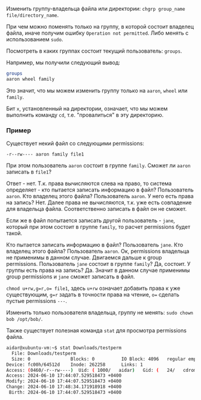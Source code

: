 Изменить группу-владельца файла или директории: `chgrp group_name file/directory_name`.

При чем можно поменять только на группу, в которой состоит владелец файла, иначе получим ошибку `Operation not permitted`. Либо менять с использованием `sudo`.

Посмотреть в каких группах состоит текущий пользователь: `groups`.

Например, мы получили следующий вывод:

```bash
groups
aaron wheel family
```

Это значит, что мы можем изменить группу только на `aaron`, `wheel` или `family`.

Бит `x`, установленный на директории, означает, что мы можем выполнить команду `cd`, т.е. "провалиться" в эту директорию.

### Пример

Существует некий файл со следующими permissions:

`-r--rw---- aaron family file1`

При этом пользователь `aaron` состоит в группе `family`. Сможет ли `aaron` записать в `file1`?

Ответ - нет. Т.к. права вычисляются слева на право, то система определяет - кто пытается записать информацию в файл? Пользователь `aaron`. Кто владелец этого файла? Пользователь `aaron`. У него есть права на запись? Нет. Далее права не вычисляются, т.к. уже есть совпадение для владельца файла. Соответственно записать в файл он не сможет.

Если же в файл попытается записать другой пользователь - `jane`, который при этом состоит в группе `family`, то расчет permissions будет такой.

Кто пытается записать информацию в файл? Пользователь `jane`. Кто владелец этого файла? Пользователь `aaron`. Ок, permissions владельца не применимы в данном случае. Двигаемся дальше к group permissions. Пользователь `jane` состоит в группе `family`? Да, состоит. У группы есть права на запись? Да. Значит в данном случае применимы group permissions и `jane` сможет записать в файл.

`chmod u+rw,g=r,o= file1`, здесь `u+rw` означает добавить права к уже существующим, `g=r` задать в точности права на чтение, `o=` сделать пустые permissions `---`.

Изменить только пользователя владельца, группу не менять: `sudo chown bob /opt/bob/`.

Также существует полезная команда `stat` для просмотра permissions файла.

```bash
aidar@xubuntu-vm:~$ stat Downloads/testperm
  File: Downloads/testperm
  Size: 0               Blocks: 0          IO Block: 4096   regular empty file
Device: fc00h/64512d    Inode: 262258      Links: 1
Access: (0460/-r--rw----)  Uid: ( 1000/   aidar)   Gid: (   24/   cdrom)
Access: 2024-06-10 17:44:07.529518473 +0400
Modify: 2024-06-10 17:44:07.529518473 +0400
Change: 2024-06-10 17:48:34.171918918 +0400
 Birth: 2024-06-10 17:44:07.529518473 +0400
```